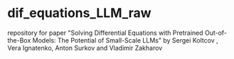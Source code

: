 # dif_equations_LLM_raw
repository for paper "Solving Differential Equations with Pretrained Out-of-the-Box Models: The Potential of Small-Scale LLMs" by Sergei Koltcov , Vera Ignatenko, Anton Surkov  and Vladimir Zakharov

